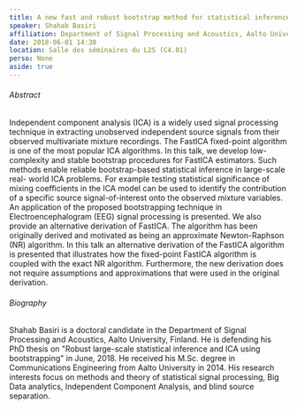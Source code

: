 ```yaml
---
title: A new fast and robust bootstrap method for statistical inference in ICA using the FastICA
speaker: Shahab Basiri
affiliation: Department of Signal Processing and Acoustics, Aalto University, Finland
date: 2018-06-01 14:30
location: Salle des séminaires du L2S (C4.01)
perso: None
aside: true
---
```


###### Abstract
Independent component analysis (ICA) is a widely used signal
processing technique in extracting unobserved independent source
signals from their observed multivariate mixture recordings. The
FastICA fixed-point algorithm is one of the most popular ICA
algorithms. In this talk, we develop low-complexity and stable
bootstrap procedures for FastICA estimators. Such methods enable
reliable bootstrap-based statistical inference in large-scale real-
world ICA problems. For example testing statistical significance of
mixing coefficients in the ICA model can be used to identify the
contribution of a specific source signal-of-interest onto the observed
mixture variables. An application of the proposed bootstrapping
technique in Electroencephalogram (EEG) signal processing is
presented. We also provide an alternative derivation of FastICA. The
algorithm has been originally derived and motivated as being an
approximate Newton-Raphson (NR) algorithm. In this talk an alternative
derivation of the FastICA algorithm is presented that illustrates how
the fixed-point FastICA algorithm is coupled with the exact NR
algorithm. Furthermore, the new derivation does not require
assumptions and approximations that were used in the original
derivation.

###### Biography
Shahab Basiri is a doctoral candidate in the Department of Signal
Processing and Acoustics, Aalto University, Finland. He is defending
his PhD thesis on "Robust large-scale statistical inference and ICA
using bootstrapping" in June, 2018. He received his M.Sc. degree in
Communications Engineering from Aalto University in 2014. His research
interests focus on methods and theory of statistical signal
processing, Big Data analytics, Independent Component Analysis, and
blind source separation.